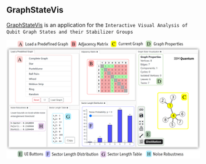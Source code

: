 ## GraphStateVis

[GraphStateVis](https://graphstatevis.github.io/app) is an application for the `Interactive Visual Analysis of Qubit Graph States and their Stabilizer Groups`

[![GraphStateVis](https://github.com/GraphStateVis/app/blob/main/figures/graphstatevis_components.png?raw=true)](https://graphstatevis.github.io/app)
